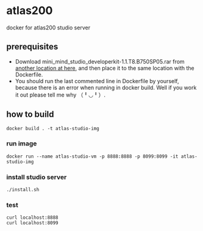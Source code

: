# atlas200
docker for atlas200 studio server
## prerequisites 
* Download mini_mind_studio_developerkit-1.1.T8.B750SP05.rar from [another location at here](https://github.com/Ascend/ascenddk-private/tree/master/B750SP05
), and then place it to the same location with the Dockerfile.
* You should run the last commented line in Dockerfile by yourself, because there is an error when running in docker build.
Well if you work it out please tell me why （╹◡╹）.
## how to build 
```docker build . -t atlas-studio-img```
### run image
```docker run --name atlas-studio-vm -p 8888:8888 -p 8099:8099 -it atlas-studio-img```
### install studio server
```./install.sh```
### test
```shell
curl localhost:8888
curl localhost:8099
```
